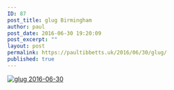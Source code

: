 ```yaml
---
ID: 87
post_title: glug Birmingham
author: paul
post_date: 2016-06-30 19:20:09
post_excerpt: ""
layout: post
permalink: https://paultibbetts.uk/2016/06/30/glug/
published: true
---
```

<a href="https://paultibbetts.uk/app/uploads/2016/07/IMG_6894.jpg"><img src="https://paultibbetts.uk/app/uploads/2016/07/IMG_6894.jpg" alt="glug 2016-06-30" class="alignnone size-full wp-image-88" /></a>